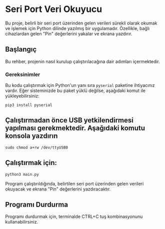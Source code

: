 # Seri Port Veri Okuyucu

Bu proje, belirli bir seri port üzerinden gelen verileri sürekli olarak okumak ve işlemek için Python dilinde yazılmış bir uygulamadır. Özellikle, bağlı cihazlardan gelen "Pin" değerlerini yakalar ve ekrana yazdırır.

## Başlangıç

Bu rehber, projenin nasıl kurulup çalıştırılacağına dair adımları içermektedir.

### Gereksinimler

Bu kodu çalıştırmak için Python'un yanı sıra `pyserial` paketine ihtiyacınız vardır. Eğer sisteminizde bu paket yüklü değilse, aşağıdaki komut ile yükleyebilirsiniz:

```
pip3 install pyserial
```
## Çalıştırmadan önce USB yetkilendirmesi yapılması gerekmektedir. Aşağıdaki komutu konsola yazdırın

```
sudo chmod a+rw /dev/ttyUSB0
```
## Çalıştırmak için:
```
python3 main.py
```
Program çalıştırıldığında, belirtilen seri port üzerinden gelen verileri okuyacak ve ekrana "Pin" değerlerini yazdıracaktır.

## Programı Durdurma
Programı durdurmak için, terminalde CTRL+C tuş kombinasyonunu kullanabilirsiniz.
